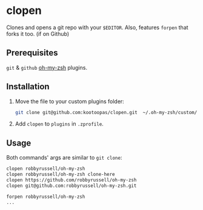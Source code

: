 clopen
======

Clones and opens a git repo with your `$EDITOR`. Also, features `forpen` that forks it too. (if on Github)


Prerequisites
-------------
`git` & `github` [oh-my-zsh](https://github.com/robbyrussell/oh-my-zsh) plugins.


Installation
------------
1. Move the file to your custom plugins folder:
   ```bash
   git clone git@github.com:kootoopas/clopen.git  ~/.oh-my-zsh/custom/plugins/clopen
   ```
2. Add `clopen` to `plugins` in `.zprofile`.


Usage
-----
Both commands' args are similar to `git clone`:

```bash
clopen robbyrussell/oh-my-zsh
clopen robbyrussell/oh-my-zsh clone-here
clopen https://github.com/robbyrussell/oh-my-zsh
clopen git@github.com:robbyrussell/oh-my-zsh.git

forpen robbyrussell/oh-my-zsh
...
```
